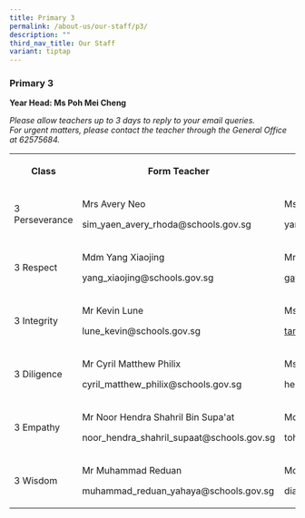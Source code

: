 ```yaml
---
title: Primary 3
permalink: /about-us/our-staff/p3/
description: ""
third_nav_title: Our Staff
variant: tiptap
---
```

<h3><strong>Primary 3</strong></h3><p><strong>Year Head: Ms Poh Mei Cheng</strong></p><p><em>Please allow teachers up to 3 days to reply to your email queries.</em>&nbsp;<br><em>For urgent matters, please contact the teacher through the General Office at 62575684.</em></p><table><tbody><tr><th rowspan="1" colspan="1"><p>Class</p></th><th rowspan="1" colspan="1"><p>Form Teacher</p></th><th rowspan="1" colspan="1"><p>Co-Form Teacher</p></th><th rowspan="1" colspan="1"><p>2nd Co-Form Teacher</p></th></tr><tr><td rowspan="1" colspan="1"><p>3 Perseverance</p></td><td rowspan="1" colspan="1"><p>Mrs Avery Neo</p><p><a rel="noopener noreferrer nofollow" target="_blank">sim_yaen_avery_rhoda@schools.gov.sg</a></p></td><td rowspan="1" colspan="1"><p>Ms Yang Ge</p><p><a rel="noopener noreferrer nofollow" target="_blank">yang_ge@schools.gov.sg</a></p></td><td rowspan="1" colspan="1"><p></p></td></tr><tr><td rowspan="1" colspan="1"><p>3 Respect</p></td><td rowspan="1" colspan="1"><p>Mdm Yang Xiaojing</p><p><a rel="noopener noreferrer nofollow" target="_blank">yang_xiaojing@schools.gov.sg</a></p></td><td rowspan="1" colspan="1"><p>Mrs Gayathri Madhan</p><p><a href="mailto:gayathri_ghandi@schools.gov.sg" rel="noopener noreferrer nofollow" target="_blank">gayathri_ghandi@schools.gov.sg</a></p></td><td rowspan="1" colspan="1"><p></p></td></tr><tr><td rowspan="1" colspan="1"><p>3 Integrity</p></td><td rowspan="1" colspan="1"><p>Mr Kevin Lune</p><p><a rel="noopener noreferrer nofollow" target="_blank">lune_kevin@schools.gov.sg</a></p></td><td rowspan="1" colspan="1"><p>Ms Tan Shin Yuen Michelle</p><p><a href="mailto:tan_shin_yuen@schools.gov.sg" rel="noopener noreferrer nofollow" target="_blank">tan_shin_yuen@schools.gov.sg</a></p></td><td rowspan="1" colspan="1"><p>Ms Nurhafeza Hanem</p><p><a rel="noopener noreferrer nofollow" target="_blank">nurhafeza_hanem_abdul_azal@schools.gov.sg</a></p></td></tr><tr><td rowspan="1" colspan="1"><p>3 Diligence</p></td><td rowspan="1" colspan="1"><p>Mr Cyril Matthew Philix</p><p><a rel="noopener noreferrer nofollow" target="_blank">cyril_matthew_philix@schools.gov.sg</a></p></td><td rowspan="1" colspan="1"><p>Ms Heng Cheng Ngee Valerie</p><p><a rel="noopener noreferrer nofollow" target="_blank">heng_cheng_ngee_valerie@schools.gov.sg</a></p></td><td rowspan="1" colspan="1"><p></p></td></tr><tr><td rowspan="1" colspan="1"><p>3 Empathy</p></td><td rowspan="1" colspan="1"><p>Mr Noor Hendra Shahril Bin Supa'at</p><p><a rel="noopener noreferrer nofollow" target="_blank">noor_hendra_shahril_supaat@schools.gov.sg</a></p></td><td rowspan="1" colspan="1"><p>Mdm Toh Ling Juan</p><p><a rel="noopener noreferrer nofollow" target="_blank">toh_ling_juan@schools.gov.sg</a></p></td><td rowspan="1" colspan="1"><p>Mdm Nurhafieza Zainal</p><p><a rel="noopener noreferrer nofollow" target="_blank">Nurhafieza_Zainal@schools.gov.sg</a></p></td></tr><tr><td rowspan="1" colspan="1"><p>3 Wisdom</p></td><td rowspan="1" colspan="1"><p>Mr Muhammad Reduan</p><p><a rel="noopener noreferrer nofollow" target="_blank">muhammad_reduan_yahaya@schools.gov.sg</a></p></td><td rowspan="1" colspan="1"><p>Mdm Diana Tng Meng Tiang</p><p><a rel="noopener noreferrer nofollow" target="_blank">diana_tng_meng_tiang@schools.gov.sg</a></p></td><td rowspan="1" colspan="1"><p></p></td></tr></tbody></table><p></p>
